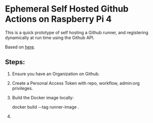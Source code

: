 # Ephemeral Self Hosted Github Actions on Raspberry Pi 4

This is a quick prototype of self hosting a Github runner, and registering dynamically at run time using the Github API.

Based on [here](https://testdriven.io/blog/github-actions-docker/).

## Steps:

1. Ensure you have an Organization on Github.
2. Create a Personal Access Token with repo, workflow, admin:org privileges. 
3. Build the Docker image locally:

    docker build --tag runner-image .

4. 